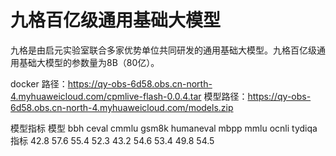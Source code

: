 # 九格百亿级通用基础大模型

九格是由启元实验室联合多家优势单位共同研发的通用基础大模型。九格百亿级通用基础大模型的参数量为8B（80亿）。

docker 路径：https://qy-obs-6d58.obs.cn-north-4.myhuaweicloud.com/cpmlive-flash-0.0.4.tar
模型路径：https://qy-obs-6d58.obs.cn-north-4.myhuaweicloud.com/models.zip

模型指标
模型	bbh	ceval	cmmlu	gsm8k	humaneval	mbpp	mmlu	ocnli	tydiqa
指标	42.8	57.6	55.4	52.3	43.2	54.6	53.4	49.8	54.5
